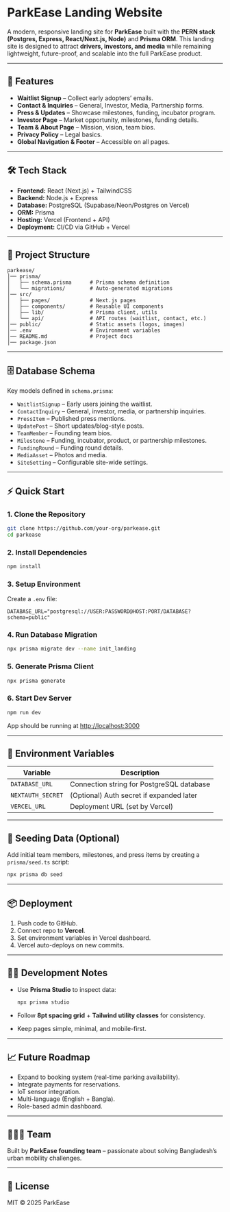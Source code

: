 # ParkEase Landing Website

A modern, responsive landing site for **ParkEase** built with the **PERN stack (Postgres, Express, React/Next.js, Node)** and **Prisma ORM**. This landing site is designed to attract **drivers, investors, and media** while remaining lightweight, future-proof, and scalable into the full ParkEase product.

---

## 🚀 Features

* **Waitlist Signup** – Collect early adopters’ emails.
* **Contact & Inquiries** – General, Investor, Media, Partnership forms.
* **Press & Updates** – Showcase milestones, funding, incubator program.
* **Investor Page** – Market opportunity, milestones, funding details.
* **Team & About Page** – Mission, vision, team bios.
* **Privacy Policy** – Legal basics.
* **Global Navigation & Footer** – Accessible on all pages.

---

## 🛠 Tech Stack

* **Frontend:** React (Next.js) + TailwindCSS
* **Backend:** Node.js + Express
* **Database:** PostgreSQL (Supabase/Neon/Postgres on Vercel)
* **ORM:** Prisma
* **Hosting:** Vercel (Frontend + API)
* **Deployment:** CI/CD via GitHub + Vercel

---

## 📂 Project Structure

```
parkease/
│── prisma/
│   ├── schema.prisma      # Prisma schema definition
│   └── migrations/        # Auto-generated migrations
│── src/
│   ├── pages/             # Next.js pages
│   ├── components/        # Reusable UI components
│   ├── lib/               # Prisma client, utils
│   └── api/               # API routes (waitlist, contact, etc.)
│── public/                # Static assets (logos, images)
│── .env                   # Environment variables
│── README.md              # Project docs
│── package.json
```

---

## 🗄 Database Schema

Key models defined in `schema.prisma`:

* `WaitlistSignup` – Early users joining the waitlist.
* `ContactInquiry` – General, investor, media, or partnership inquiries.
* `PressItem` – Published press mentions.
* `UpdatePost` – Short updates/blog-style posts.
* `TeamMember` – Founding team bios.
* `Milestone` – Funding, incubator, product, or partnership milestones.
* `FundingRound` – Funding round details.
* `MediaAsset` – Photos and media.
* `SiteSetting` – Configurable site-wide settings.

---

## ⚡ Quick Start

### 1. Clone the Repository

```bash
git clone https://github.com/your-org/parkease.git
cd parkease
```

### 2. Install Dependencies

```bash
npm install
```

### 3. Setup Environment

Create a `.env` file:

```env
DATABASE_URL="postgresql://USER:PASSWORD@HOST:PORT/DATABASE?schema=public"
```

### 4. Run Database Migration

```bash
npx prisma migrate dev --name init_landing
```

### 5. Generate Prisma Client

```bash
npx prisma generate
```

### 6. Start Dev Server

```bash
npm run dev
```

App should be running at [http://localhost:3000](http://localhost:3000)

---

## 🔑 Environment Variables

| Variable          | Description                               |
| ----------------- | ----------------------------------------- |
| `DATABASE_URL`    | Connection string for PostgreSQL database |
| `NEXTAUTH_SECRET` | (Optional) Auth secret if expanded later  |
| `VERCEL_URL`      | Deployment URL (set by Vercel)            |

---

## 🌱 Seeding Data (Optional)

Add initial team members, milestones, and press items by creating a `prisma/seed.ts` script:

```bash
npx prisma db seed
```

---

## 📦 Deployment

1. Push code to GitHub.
2. Connect repo to **Vercel**.
3. Set environment variables in Vercel dashboard.
4. Vercel auto-deploys on new commits.

---

## 🧑‍💻 Development Notes

* Use **Prisma Studio** to inspect data:

  ```bash
  npx prisma studio
  ```
* Follow **8pt spacing grid** + **Tailwind utility classes** for consistency.
* Keep pages simple, minimal, and mobile-first.

---

## 📈 Future Roadmap

* Expand to booking system (real-time parking availability).
* Integrate payments for reservations.
* IoT sensor integration.
* Multi-language (English + Bangla).
* Role-based admin dashboard.

---

## 👨‍👩‍👦 Team

Built by **ParkEase founding team** – passionate about solving Bangladesh’s urban mobility challenges.

---

## 📜 License

MIT © 2025 ParkEase
